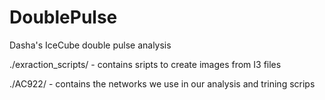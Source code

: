 # DoublePulse
Dasha's IceCube double pulse analysis

./exraction_scripts/ - contains sripts to create images from I3 files

./AC922/ - contains the networks we use in our analysis and trining scrips
